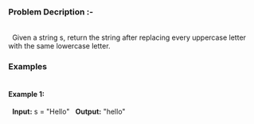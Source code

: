 <h3>Problem Decription :-</h3> <br>
&nbsp Given a string s, return the string after replacing every uppercase letter with the same lowercase letter.
<h3>Examples </h3>
<h4> <br>Example 1: </b> </h4>
&nbsp <b>Input:</b> s = "Hello"
&nbsp <b>Output:</b> "hello"

